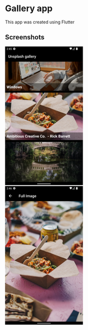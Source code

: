 <h1>Gallery app</h1>

This app was created using Flutter

<h2>Screenshots</h2>

<div>
<img src="images/screenshot.png" width=256 style = "display:inline-block" />
<img src="images/screenshot1.png" width=256 style = "display:inline-block" />
</div>
